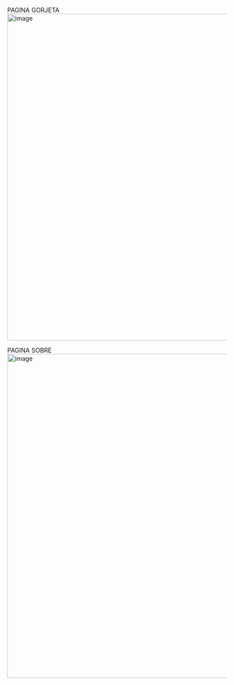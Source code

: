 PAGINA GORJETA
<img width="1417" height="751" alt="image" src="https://github.com/user-attachments/assets/60e3e2ec-0891-48dd-a230-cde995deab8e" />

PAGINA SOBRE
<img width="1422" height="745" alt="image" src="https://github.com/user-attachments/assets/8d4d58f5-ce4f-476b-bfd2-1e4c11142a77" />

